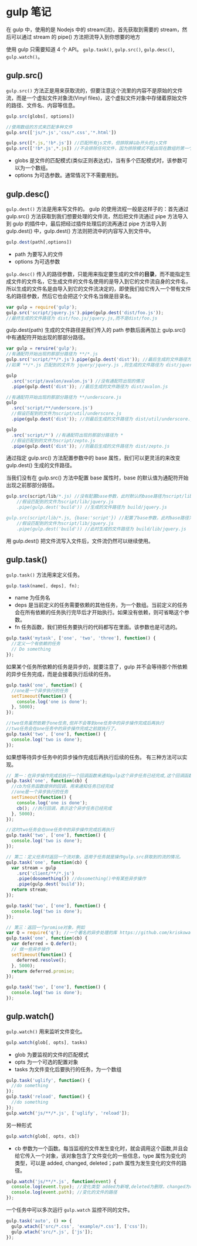 # gulp 笔记

在 gulp 中，使用的是 Nodejs 中的 stream(流)，首先获取到需要的 stream，然后可以通过 stream 的 pipe() 方法把流导入到你想要的地方

使用 gulp 只需要知道 4 个 API。
`gulp.task()`, `gulp.src()`, `gulp.desc()`, `gulp.watch()`。

## gulp.src()

`gulp.src()` 方法正是用来获取流的，但要注意这个流里的内容不是原始的文件流，而是一个虚拟文件对象流(Vinyl files)，这个虚拟文件对象中存储着原始文件的路径、文件名、内容等信息。

```js
gulp.src(globs[, options])

//使用数组的方式来匹配多种文件
gulp.src(['js/*.js','css/*.css','*.html'])

gulp.src([*.js,'!b*.js']) //匹配所有js文件，但排除掉以b开头的js文件
gulp.src(['!b*.js',*.js]) //不会排除任何文件，因为排除模式不能出现在数组的第一个元素中
```

- globs 是文件的匹配模式(类似正则表达式)，当有多个匹配模式时，该参数可以为一个数组。
- options 为可选参数。通常情况下不需要用到。

## gulp.desc()

`gulp.dest()` 方法是用来写文件的。
gulp 的使用流程一般是这样子的：首先通过 gulp.src() 方法获取到我们想要处理的文件流，然后把文件流通过 pipe 方法导入到 gulp 的插件中，最后把经过插件处理后的流再通过 pipe 方法导入到 gulp.dest() 中，gulp.dest() 方法则把流中的内容写入到文件中。

```js
gulp.dest(path[,options])
```

- path 为要写入的文件
- options 为可选参数

`gulp.desc()` 传入的路径参数，只能用来指定要生成的文件的**目录**，而不能指定生成文件的文件名，它生成文件的文件名使用的是导入到它的文件流自身的文件名，所以生成的文件名是由导入到它的文件流决定的，即使我们给它传入一个带有文件名的路径参数，然后它也会把这个文件名当做是目录名。

```js
var gulp = require('gulp');
gulp.src('script/jquery.js').pipe(gulp.dest('dist/foo.js'));
//最终生成的文件路径为 dist/foo.js/jquery.js,而不是dist/foo.js
```

gulp.dest(path) 生成的文件路径是我们传入的 path 参数后面再加上 gulp.src() 中有通配符开始出现的那部分路径。

```js
var gulp = reruire('gulp');
//有通配符开始出现的那部分路径为 **/*.js
gulp.src('script/**/*.js').pipe(gulp.dest('dist')); //最后生成的文件路径为 dist/**/*.js
//如果 **/*.js 匹配到的文件为 jquery/jquery.js ,则生成的文件路径为 dist/jquery/jquery.js

gulp
  .src('script/avalon/avalon.js') //没有通配符出现的情况
  .pipe(gulp.dest('dist')); //最后生成的文件路径为 dist/avalon.js

//有通配符开始出现的那部分路径为 **/underscore.js
gulp
  .src('script/**/underscore.js')
  //假设匹配到的文件为script/util/underscore.js
  .pipe(gulp.dest('dist')); //则最后生成的文件路径为 dist/util/underscore.js

gulp
  .src('script/*') //有通配符出现的那部分路径为 *
  //假设匹配到的文件为script/zepto.js
  .pipe(gulp.dest('dist')); //则最后生成的文件路径为 dist/zepto.js
```

通过指定 gulp.src() 方法配置参数中的 base 属性，我们可以更灵活的来改变 gulp.dest() 生成的文件路径。

当我们没有在 gulp.src() 方法中配置 base 属性时，base 的默认值为通配符开始出现之前那部分路径。

```js
gulp.src(script/lib/*.js) //没有配置base参数，此时默认的base路径为script/lib
    //假设匹配到的文件为script/lib/jquery.js
    .pipe(gulp.dest('build')) //生成的文件路径为 build/jquery.js

gulp.src(script/lib/*.js, {base:'script'}) //配置了base参数，此时base路径为script
    //假设匹配到的文件为script/lib/jquery.js
    .pipe(gulp.dest('build')) //此时生成的文件路径为 build/lib/jquery.js
```

用 gulp.dest() 把文件流写入文件后，文件流仍然可以继续使用。

## gulp.task()

`gulp.task()` 方法用来定义任务。

```js
gulp.task(name[, deps], fn);
```

- name 为任务名
- deps 是当前定义的任务需要依赖的其他任务，为一个数组。当前定义的任务会在所有依赖的任务执行完毕后才开始执行。如果没有依赖，则可省略这个参数。
- fn 任务函数，我们把任务要执行的代码都写在里面。该参数也是可选的。

```js
gulp.task('mytask', ['one', 'two', 'three'], function() {
  //定义一个有依赖的任务
  // Do something
});
```

如果某个任务所依赖的任务是异步的，就要注意了，gulp 并不会等待那个所依赖的异步任务完成，而是会接着执行后续的任务。

```js
gulp.task('one', function() {
  //one是一个异步执行的任务
  setTimeout(function() {
    console.log('one is done');
  }, 5000);
});

//two任务虽然依赖于one任务,但并不会等到one任务中的异步操作完成后再执行
//two任务会在one任务中的异步操作完成之前就执行了。
gulp.task('two', ['one'], function() {
  console.log('two is done');
});
```

如果想等待异步任务中的异步操作完成后再执行后续的任务。
有三种方法可以实现。

```js
// 第一：在异步操作完成后执行一个回调函数来通知gulp这个异步任务已经完成,这个回调函数就是任务函数的第一个参数。
gulp.task('one', function(cb) {
  //cb为任务函数提供的回调，用来通知任务已经完成
  //one是一个异步执行的任务
  setTimeout(function() {
    console.log('one is done');
    cb(); //执行回调，表示这个异步任务已经完成
  }, 5000);
});

//这时two任务会在one任务中的异步操作完成后再执行
gulp.task('two', ['one'], function() {
  console.log('two is done');
});

// 第二：定义任务时返回一个流对象。适用于任务就是操作gulp.src获取到的流的情况。
gulp.task('one', function(cb) {
  var stream = gulp
    .src('client/**/*.js')
    .pipe(dosomething()) //dosomething()中有某些异步操作
    .pipe(gulp.dest('build'));
  return stream;
});

gulp.task('two', ['one'], function() {
  console.log('two is done');
});

// 第三：返回一个promise对象，例如
var Q = require('q'); //一个著名的异步处理的库 https://github.com/kriskowal/q
gulp.task('one', function(cb) {
  var deferred = Q.defer();
  // 做一些异步操作
  setTimeout(function() {
    deferred.resolve();
  }, 5000);
  return deferred.promise;
});

gulp.task('two', ['one'], function() {
  console.log('two is done');
});
```

## gulp.watch()

`gulp.watch()` 用来监听文件变化。

```js
gulp.watch(glob[, opts], tasks)
```

- glob 为要监视的文件的匹配模式
- opts 为一个可选的配置对象
- tasks 为文件变化后要执行的任务，为一个数组

```js
gulp.task('uglify', function() {
  //do something
});
gulp.task('reload', function() {
  //do something
});
gulp.watch('js/**/*.js', ['uglify', 'reload']);
```

另一种形式

```js
gulp.watch(glob[, opts, cb])
```

- cb 参数为一个函数。每当监视的文件发生变化时，就会调用这个函数,并且会给它传入一个对象，该对象包含了文件变化的一些信息，type 属性为变化的类型，可以是 added, changed, deleted；path 属性为发生变化的文件的路径。

```js
gulp.watch('js/**/*.js', function(event) {
  console.log(event.type); //变化类型 added为新增,deleted为删除，changed为改变
  console.log(event.path); //变化的文件的路径
});
```

一个任务中可以多次运行 `gulp.watch` 监控不同的文件。

```js
gulp.task('auto', () => {
  gulp.wtach(['src/*.css', 'example/*.css'], ['css']);
  gulp.wtach('src/*.js', ['js']);
});
```
